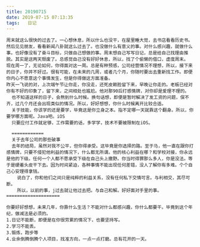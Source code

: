 ```yaml
---
title: 20190715
date: 2019-07-15 07:13:35
tags:   日记
---
```

    周末就这么很快的过去了。一心想休息，所以什么也没干，在屋里睡大觉，去书店看看历史书。然后见见朋友，看看新闻八卦就这么过去了。也没做什么有意义的事。对什么感兴趣，就做什么事。也好像没有了奋斗目标，只做自己想做的事。周末想自己写写日记，总是给自己找理由推脱。其实是这两天颓废了。总感觉自己没有好好休息，所以，找了个偷懒的借口，虚度周末。
    现在周一了，无论如何，你得面对这一周。总是有种预感，公司经营情况不理想，所以，接下来的日子，你并不好过。很有可能，在未来的几周，或者几个月，你随时要出去重新找工作。即便你内心不愿意这个事情发生，但是你得做这方面准备。
    昨天一飞说的对，上次端午节让你走，你没走，还死皮赖脸留下来，早晚让你走的。老板已经对你有不好的印象了，留下来，之间相处也尴尬。他对那90后打感情牌，对你却是爱理不理的。
      也不知道这样的日子，会熬到什么时候。换句话想，即便是暂时解决了发工资的问题，保不齐，过几个月还会出现类似的情况。所以，好好想想，你什么时候离开比较合适。
      关于技能，你该学的还是要学，毕竟这是你立身之本。指不定哪一天就靠这个翻身。所以，你要学哪方面呢。Java吧。iOS
      只要应付工作就足够，工作需要的话，多学学，技术不要被限制在iOS。
      
      ============
      关于去年公司的那些破事
      去年的结局，虽然对我不公平，但你得承受。这毕竟是你选择的路。至于马，他一直在跟你打感情牌，只要不侵犯他利益的情况下，什么都无所谓。他的核心利益在哪？和学校对接，你永远是他的下级。任何一个人都不愿承受下级在自己头上撒野。你当时得罪那么多人，你是没法。等于是硬着头皮干下去。因为时间紧迫，各种事情不能出现任何差错，没人了解你有多难。个个自己心安理得拿钱。
        说白了，你和他们之间只是纯粹的利益关系，没有任何私下交情可言。与利相交，其尽可断。
        所以，以前的事，j过去就让他过去把。与自己和解。好好面对手里的事。
    ====================
    
    你要好好想想，未来几年，你靠什么生活？不能对什么都感兴趣，你什么都要干。毕竟到这个年纪，做减法是必须的。
    1.日记不能断，即便是在你很劳累的情况下，也要坚持写。
    2.学习不能丢。
    3.锻炼，跑步等
    4.业余倒腾倒腾个人项目，找准方向，一点一点打磨。总有花开的一天。
    
